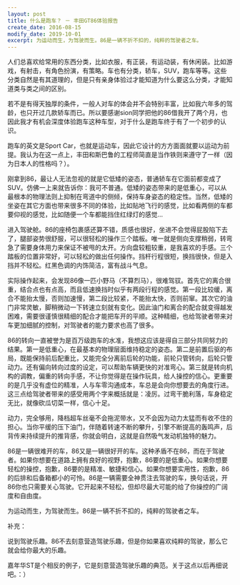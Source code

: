 ```yaml
---
layout: post
title: 什么是跑车？ － 丰田GT86体验报告
create_date: 2016-08-15
modify_date: 2019-10-01
excerpt: 为运动而生，为驾驶而生。86是一辆不折不扣的，纯粹的驾驶者之车。
--- 
```

人们总喜欢给常用的东西分类，比如衣服，有正装，有运动装，有休闲装。比如游戏，有射击，有角色扮演，有策略。车也有分类，轿车，SUV，跑车等等。这些分类自然是有其道理的，但是只有亲身体验过才能知道为什么要这么分类，才能知道类与类之间的区别。

若不是有得天独厚的条件，一般人对车的体会并不会特别丰富，比如我六年多的驾龄，也只开过几款轿车而已。所以要感谢sion同学把他的86借我开了两个月，也因此我才有机会深度体验跑车这种车型，对于什么是跑车终于有了一个初步的认识。

跑车的英文是Sport Car，也就是运动车，因此它设计的方方面面就要以运动为前提。我认为在这一点上，丰田和斯巴鲁的工程师简直是当作铁则来遵守了一样（因为日本人的性格吗？）。

刚拿到86，最让人无法忽视的就是它低矮的姿态，普通轿车在它面前都变成了SUV。仿佛一上来就告诉你：我可不普通。低矮的姿态带来的是低重心，可以从最根本的物理法则上抑制在弯道中的侧倾，保持车身姿态的稳定性。当然，低矮的坐姿在其它方面也带来很多不同的体验，比如贴地飞行的感觉，比如看两侧的车都要仰视的感觉，比如随便一个车都能挡住红绿灯的感觉...

进入驾驶舱。86的座椅包裹感还算不错，质感也很好，坐进不会觉得屁股陷下去了，腿部姿势很舒服，可以很轻松的操作三个踏板。唯一就是侧向支撑稍弱，转弯急了需要身体用力来保证不被甩的太开。方向盘较粗较重，是我喜欢的手感。三个踏板的位置非常好，可以轻松的做出任何操作。挡杆行程很短，换挡很快，但是入挡并不轻松。红黑色调的内饰简洁，富有战斗气息。

实际操作起来，会发现86像一匹小野马（不算烈马），很难驾驭。首先它的离合很重，结合点也有点高，而且低速换挡时似乎有两段行程的感觉。第一段比较缓，离合不能抬太慢，否则加速慢，第二段比较紧，不能抬太快，否则前窜。其次它的油门非常灵敏，脚稍微动一下转速立刻就有变化。因此油门和离合的配合就变得越发困难，需要很谨慎很精细的配合才能把车开的平顺。这种精细，也给驾驶者带来对车更加细腻的控制，对驾驶者的能力要求也高了很多。

86的转向一直被誉为是百万级跑车的水准，我想这应该是得自三部分共同努力的结果。第一是低重心，在最基本的物理层面维持稳定的姿态。第二是前置后驱的布局，既能保持前后配重比，又能完全分离前后轮的功能，前轮只管转向，后轮只管动力。还有偏向转向过度的设定，可以帮助车辆更快的对准弯心。第三就是转向机构的调教，偏重的转向手感，不让你觉得是在操作玩具，给人操控的信心。更重要的是几乎没有虚位的精准，人与车零沟通成本，车总是会向你想要去的角度行进。这三点给驾驶者带来的感受用两个字来概括就是：凌厉。过弯干脆利落，车身稳定无比，就像砍瓜切菜一样，信心十足。

动力，完全够用，降档超车丝毫不会拖泥带水，又不会因为动力太猛而有收不住的担心。当你平缓的压下油门，伴随着转速不断的攀升，引擎不断提高的轰鸣声，后背传来持续提升的推背感，你就会明白，这就是自然吸气发动机独特的魅力。

86是一辆很难开的车，86又是一辆很好开的车。这种矛盾不在86，而在于驾驶者。如果你想要在道路上拥有良好的视野，抱歉，86要的是低重心。如果你想要轻松的操控，抱歉，86要的是精准、敏捷和信心。如果你想要实用性，抱歉，86的后排和后备箱都小的可怜。86是一辆需要全神贯注去驾驶的车，换句话说，开86你也只需要关心驾驶。它开起来不轻松，但却尽最大可能的给了你操控的广阔度和自由度。

为运动而生，为驾驶而生。86是一辆不折不扣的，纯粹的驾驶者之车。

补充：

说到驾驶乐趣。86不去刻意营造驾驶乐趣，但是你如果喜欢纯粹的驾驶，那么它就会给你最大的乐趣。

嘉年华ST是个相反的例子，它是刻意营造驾驶乐趣的典范。关于这点以后再细说吧。：）
